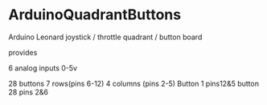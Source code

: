# ArduinoQuadrantButtons

Arduino Leonard joystick / throttle quadrant / button board

provides 

6 analog inputs 0-5v  

28 buttons 7 rows(pins 6-12) 4 columns (pins 2-5) Button 1 pins12&5 button 28 pins 2&6
